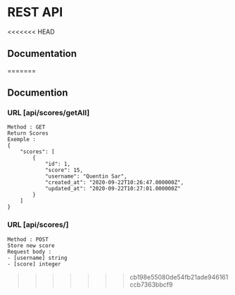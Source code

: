 # REST API
<<<<<<< HEAD
## Documentation 
=======
## Documention 

### URL [api/scores/getAll]
```
Method : GET
Return Scores
Exemple : 
{
    "scores": [
        {
            "id": 1,
            "score": 15,
            "username": "Quentin Sar",
            "created_at": "2020-09-22T10:26:47.000000Z",
            "updated_at": "2020-09-22T10:27:01.000000Z"
        }
    ]
}
```

### URL [api/scores/]
```
Method : POST
Store new score
Request body :
- [username] string
- [score] integer
```
>>>>>>> cb198e55080de54fb21ade946161ccb7363bbcf9

